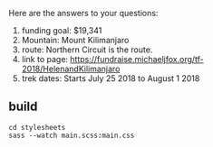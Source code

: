 Here are the answers to your questions:
1. funding goal: $19,341
2. Mountain: Mount Kilimanjaro
3. route: Northern Circuit is the route.
4. link to page: https://fundraise.michaeljfox.org/tf-2018/HelenandKilimanjaro
5. trek dates: Starts July 25 2018 to August 1 2018



## build

```
cd stylesheets
sass --watch main.scss:main.css

```